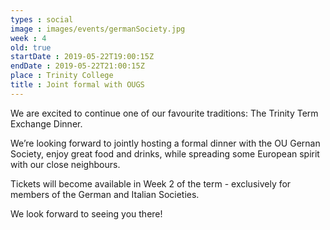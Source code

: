 ```yaml
---
types : social
image : images/events/germanSociety.jpg
week : 4
old: true
startDate : 2019-05-22T19:00:15Z
endDate : 2019-05-22T21:00:15Z
place : Trinity College
title : Joint formal with OUGS
---
```


We are excited to continue one of our favourite traditions: The Trinity Term Exchange Dinner.

We’re looking forward to jointly hosting a formal dinner with the OU Gernan Society, enjoy great food and drinks, while spreading some European spirit with our close neighbours.

Tickets will become available in Week 2 of the term - exclusively for members of the German and Italian Societies.

We look forward to seeing you there!



